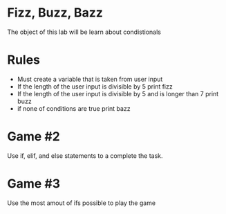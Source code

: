 # Fizz, Buzz, Bazz
The object of this lab will be learn about condistionals

# Rules
* Must create a variable that is taken from user input
* If the length of the user input is divisible by 5 print fizz
* If the length of the user input is divisible by 5 and is longer than 7 print buzz
* if none of conditions are true print bazz
    
# Game #2
Use if, elif, and else statements to a complete the task.

# Game #3
Use the most amout of ifs possible to play the game
